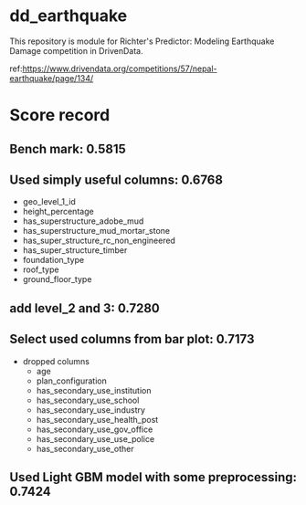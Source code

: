 # dd_earthquake
This repository is module for Richter's Predictor: Modeling Earthquake Damage competition in DrivenData.

ref:https://www.drivendata.org/competitions/57/nepal-earthquake/page/134/
# Score record
## Bench mark: 0.5815
## Used simply useful columns: 0.6768
- geo_level_1_id
- height_percentage
- has_superstructure_adobe_mud
- has_superstructure_mud_mortar_stone
- has_super_structure_rc_non_engineered
- has_super_structure_timber
- foundation_type
- roof_type
- ground_floor_type
## add level_2 and 3: 0.7280
## Select used columns from bar plot: 0.7173
- dropped columns
  - age
  - plan_configuration
  - has_secondary_use_institution
  - has_secondary_use_school
  - has_secondary_use_industry
  - has_secondary_use_health_post
  - has_secondary_use_gov_office
  - has_secondary_use_use_police
  - has_secondary_use_other
  
## Used Light GBM model with some preprocessing: 0.7424